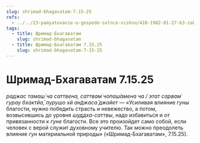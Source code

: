 ```yaml
---
slug: shrimad-bhagavatam-7-15-25
refs:
  - ../../23-pamyatovanie-o-gospode-solnce-vishnu/410-1982-01-27-b3-zabvenie-krishny-istinnaya-smert.md
tags:
  - title: Шримад-Бхагаватам
    slug: shrimad-bhagavatam
  - title: Шримад-Бхагаватам 7.15.25
    slug: shrimad-bhagavatam-7-15-25
---
```


# Шримад-Бхагаватам 7.15.25

*раджас тамаш́ ча саттвена, саттвам̇ чопаш́амена ча / этат сарвам̇ гурау бхактйа̄, пурушо хй ан̃джаса̄ джайет* — «Усиливая влияние *гуны* благости, нужно победить страсть и невежество, а потом, возвысившись до уровня *шуддха-саттвы*, надо избавиться и от привязанности к *гуне* благости. Все это произойдет само собой, если человек с верой служит духовному учителю. Так можно преодолеть влияние *гун* материальной природы» («Шримад-Бхагаватам», 7.15.25).
